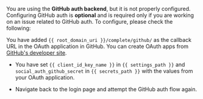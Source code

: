 You are using the **GitHub auth backend**, but it is not properly
configured. Configuring GitHub auth is **optional** and is required only if you are working on an issue related to GitHub auth. To configure, please check the following:

You have added `{{ root_domain_uri }}/complete/github/` as the callback URL
in the OAuth application in GitHub. You can create OAuth apps from
[GitHub's developer site](https://github.com/settings/developers).

* You have set `{{ client_id_key_name }}` in `{{ settings_path }}` and
`social_auth_github_secret` in `{{ secrets_path }}` with the values
from your OAuth application.

* Navigate back to the login page and attempt the GitHub auth flow again.

